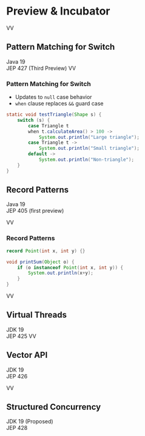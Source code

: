 # Preview & Incubator

VV

## Pattern Matching for Switch

Java 19<br/>
JEP 427 (Third Preview)
VV
### Pattern Matching for Switch

* Updates to `null` case behavior
* `when` clause replaces `&&` guard case

```java
static void testTriangle(Shape s) {
    switch (s) {
        case Triangle t
        when t.calculateArea() > 100 ->
            System.out.println("Large triangle");
        case Triangle t ->
            System.out.println("Small triangle");
        default ->
            System.out.println("Non-triangle");
    }
}
```

## Record Patterns

Java 19<br/>
JEP 405 (first preview)

VV

### Record Patterns

```java
record Point(int x, int y) {}

void printSum(Object o) {
    if (o instanceof Point(int x, int y)) {
        System.out.println(x+y);
    }
}
```
VV

## Virtual Threads

JDK 19 <br/>
JEP 425 
VV

## Vector API

JDK 19 <br/>
JEP 426

VV

## Structured Concurrency

JDK 19 (Proposed) <br/>
JEP 428